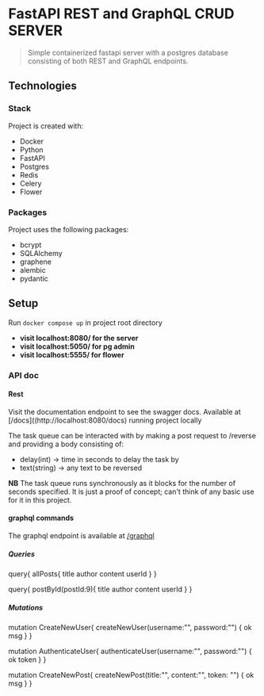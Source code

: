 # FastAPI REST and GraphQL CRUD SERVER 

> Simple containerized fastapi server with a postgres database consisting of both REST and GraphQL endpoints.

## Technologies

### Stack
Project is created with: 
* Docker
* Python
* FastAPI
* Postgres
* Redis
* Celery
* Flower

### Packages
Project uses the following packages: 
* bcrypt
* SQLAlchemy
* graphene
* alembic
* pydantic

## Setup
Run `docker compose up` in project root directory

- **visit localhost:8080/ for the server**
- **visit localhost:5050/ for pg admin**
- **visit localhost:5555/ for flower**

### API doc 

#### Rest
Visit the documentation endpoint to see the swagger docs.
Available at [/docs]((http://localhost:8080/docs) running project locally

The task queue can be interacted with by making a post request to /reverse and providing a body consisting of:
- delay(int) -> time in seconds to delay the task by
- text(string) -> any text to be reversed

**NB** The task queue runs synchronously as it blocks for the number of seconds specified. It is just a proof of concept; can't think of any basic use for it in this project.

#### graphql commands
The graphql endpoint is available at [/graphql](http://localhost:8080/graphql)

##### Queries
query{
  allPosts{
    title
    author
    content
    userId
  }
}

query{
  postById(postId:9){
    title
    author
    content
    userId
  }
}

##### Mutations
mutation CreateNewUser{
  createNewUser(username:"", password:"") {
    ok
	msg
  }
}

mutation AuthenticateUser{
  authenticateUser(username:"", password:"") {
    ok
	token
  }
}

mutation CreateNewPost{
  createNewPost(title:"", content:"", token: "") {
    ok
	msg
  }
}